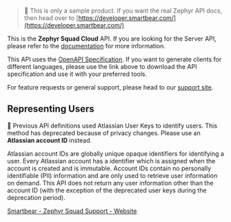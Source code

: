 > 🚧 This is only a sample product. If you want the real Zephyr API docs, then head over to [https://developer.smartbear.com/](https://developer.smartbear.com/)

This is the **Zephyr Squad Cloud** API. If you are looking for the Server API, please refer to the [documentation](https://support.smartbear.com/zephyr-squad-server/docs/api/index.html) for more information.

This API uses the [OpenAPI Specification](https://swagger.io/specification/v3/). If you want to generate clients for different languages, please use the link above to download the API specification and use it with your preferred tools.

For feature requests or general support, please head to our [support site](https://support.smartbear.com/zephyr-squad-cloud).

## Representing Users

🚧 Previous API definitions used Atlassian User Keys to identify users. This method has deprecated because of privacy changes. Please use an **Atlassian account ID** instead.

Atlassian account IDs are globally unique opaque identifiers for identifying a user. Every Atlassian account has a identifier which is assigned when the account is created and is immutable. Account IDs contain no personally identifiable (PII) information and are only used to retrieve user information on demand. This API does not return any user information other than the account ID (with the exception of the deprecated user keys during the deprecation period).

[Smartbear - Zephyr Squad Support - Website](https://support.smartbear.com/zephyr-squad-cloud/docs/)
